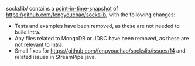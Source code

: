 sockslib/ contains a [point-in-time-snapshot](https://github.com/fengyouchao/sockslib/tree/9ad0d94914468cde403932dbd6a58b6449faac56)
of https://github.com/fengyouchao/sockslib, with the following changes:
 * Tests and examples have been removed, as these are not needed to build Intra.
 * Any files related to MongoDB or JDBC have been removed, as these are not relevant to Intra.
 * Small fixes for https://github.com/fengyouchao/sockslib/issues/14 and related issues in
   StreamPipe.java.

